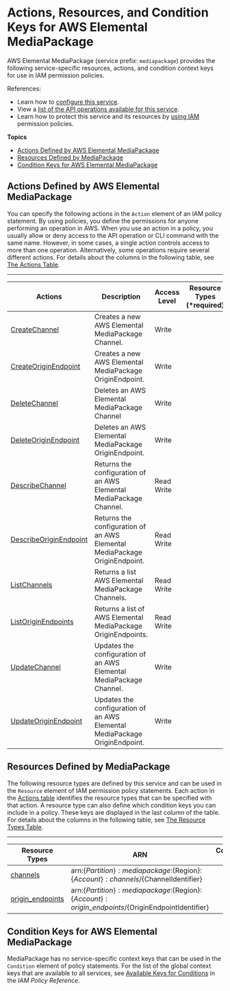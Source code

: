 # Actions, Resources, and Condition Keys for AWS Elemental MediaPackage<a name="list_awselementalmediapackage"></a>

AWS Elemental MediaPackage \(service prefix: `mediapackage`\) provides the following service\-specific resources, actions, and condition context keys for use in IAM permission policies\.

References:
+ Learn how to [configure this service](http://docs.aws.amazon.com/mediapackage/latest/ug/)\.
+ View a [list of the API operations available for this service](http://docs.aws.amazon.com/mediapackage/latest/ug/)\.
+ Learn how to protect this service and its resources by [using IAM](http://docs.aws.amazon.com/mediapackage/latest/ug/setting-up.html#setting-up-create-iam-user) permission policies\.

**Topics**
+ [Actions Defined by AWS Elemental MediaPackage](#awselementalmediapackage-actions-as-permissions)
+ [Resources Defined by MediaPackage](#awselementalmediapackage-resources-for-iam-policies)
+ [Condition Keys for AWS Elemental MediaPackage](#awselementalmediapackage-policy-keys)

## Actions Defined by AWS Elemental MediaPackage<a name="awselementalmediapackage-actions-as-permissions"></a>

You can specify the following actions in the `Action` element of an IAM policy statement\. By using policies, you define the permissions for anyone performing an operation in AWS\. When you use an action in a policy, you usually allow or deny access to the API operation or CLI command with the same name\. However, in some cases, a single action controls access to more than one operation\. Alternatively, some operations require several different actions\. For details about the columns in the following table, see [The Actions Table](reference_policies_actions-resources-contextkeys.md#actions_table)\.


****  

| Actions | Description | Access Level | Resource Types \(\*required\) | Condition Keys | Dependent Actions | 
| --- | --- | --- | --- | --- | --- | 
| [CreateChannel](http://docs.aws.amazon.com/mediapackage/latest/ug/channels-create.html) | Creates a new AWS Elemental MediaPackage Channel\. | Write  |  |  |  | 
| [CreateOriginEndpoint](http://docs.aws.amazon.com/mediapackage/latest/ug/endpoints-create.html) | Creates a new AWS Elemental MediaPackage OriginEndpoint\. | Write  |  |  |  | 
| [DeleteChannel](http://docs.aws.amazon.com/mediapackage/latest/ug/channels-delete.html) | Deletes an AWS Elemental MediaPackage Channel | Write  |  |  |  | 
| [DeleteOriginEndpoint](http://docs.aws.amazon.com/mediapackage/latest/ug/endpoints-delete.html) | Deletes an AWS Elemental MediaPackage OriginEndpoint\. | Write  |  |  |  | 
| [DescribeChannel](http://docs.aws.amazon.com/mediapackage/latest/ug/channels-view.html) | Returns the configuration of an AWS Elemental MediaPackage Channel\. | Read Write  |  |  |  | 
| [DescribeOriginEndpoint](http://docs.aws.amazon.com/mediapackage/latest/ug/endpoints-view.html) | Returns the configuration of an AWS Elemental MediaPackage OriginEndpoint\. | Read Write  |  |  |  | 
| [ListChannels](http://docs.aws.amazon.com/mediapackage/latest/ug/channels.html) | Returns a list AWS Elemental MediaPackage Channels\. | Read Write  |  |  |  | 
| [ListOriginEndpoints](http://docs.aws.amazon.com/mediapackage/latest/ug/endpoints-view-all.html) | Returns a list of AWS Elemental MediaPackage OriginEndpoints\. | Read Write  |  |  |  | 
| [UpdateChannel](http://docs.aws.amazon.com/mediapackage/latest/ug/channels-edit.html) | Updates the configuration of an AWS Elemental MediaPackage Channel\. | Write  |  |  |  | 
| [UpdateOriginEndpoint](http://docs.aws.amazon.com/mediapackage/latest/ug/endpoints-edit.html) | Updates the configuration of an AWS Elemental MediaPackage OriginEndpoint\. | Write  |  |  |  | 

## Resources Defined by MediaPackage<a name="awselementalmediapackage-resources-for-iam-policies"></a>

The following resource types are defined by this service and can be used in the `Resource` element of IAM permission policy statements\. Each action in the [Actions table](#awselementalmediapackage-actions-as-permissions) identifies the resource types that can be specified with that action\. A resource type can also define which condition keys you can include in a policy\. These keys are displayed in the last column of the table\. For details about the columns in the following table, see [The Resource Types Table](reference_policies_actions-resources-contextkeys.md#resources_table)\.


****  

| Resource Types | ARN | Condition Keys | 
| --- | --- | --- | 
| [channels](http://docs.aws.amazon.com/mediapackage/latest/ug/channels.html) | arn:$\{Partition\}:mediapackage:$\{Region\}:$\{Account\}:channels/$\{ChannelIdentifier\} |  | 
| [origin\_endpoints](http://docs.aws.amazon.com/mediapackage/latest/ug/endpoints.html) | arn:$\{Partition\}:mediapackage:$\{Region\}:$\{Account\}:origin\_endpoints/$\{OriginEndpointIdentifier\} |  | 

## Condition Keys for AWS Elemental MediaPackage<a name="awselementalmediapackage-policy-keys"></a>

MediaPackage has no service\-specific context keys that can be used in the `Condition` element of policy statements\. For the list of the global context keys that are available to all services, see [Available Keys for Conditions](http://docs.aws.amazon.com/IAM/latest/UserGuide/reference_policies_condition-keys.html#AvailableKeys) in the *IAM Policy Reference*\.